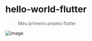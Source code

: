 # hello-world-flutter

> Meu primeiro projeto flutter


![image](https://github.com/user-attachments/assets/0bd219d8-9ad1-4f46-aea6-26f8f2434bbf)

